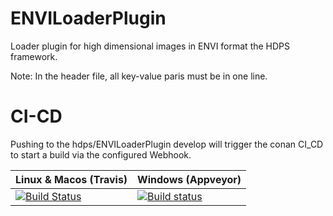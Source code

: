
# ENVILoaderPlugin
Loader plugin for high dimensional images in ENVI format the HDPS framework.

Note: In the header file, all key-value paris must be in one line.

# CI-CD
Pushing to the hdps/ENVILoaderPlugin develop will trigger the conan CI_CD to start a build via the configured Webhook.

Linux & Macos (Travis) | Windows (Appveyor)
--- | ---
[![Build Status](https://travis-ci.com/bldrvnlw/conan-ENVILoaderPlugin.svg?branch=master)](https://travis-ci.com/bldrvnlw/conan-ENVILoaderPlugin) | [![Build status](https://ci.appveyor.com/api/projects/status/l5d1vamvwo0aa3jq?svg=true)](https://ci.appveyor.com/project/bldrvnlw/conan-ENVIloaderplugin)


